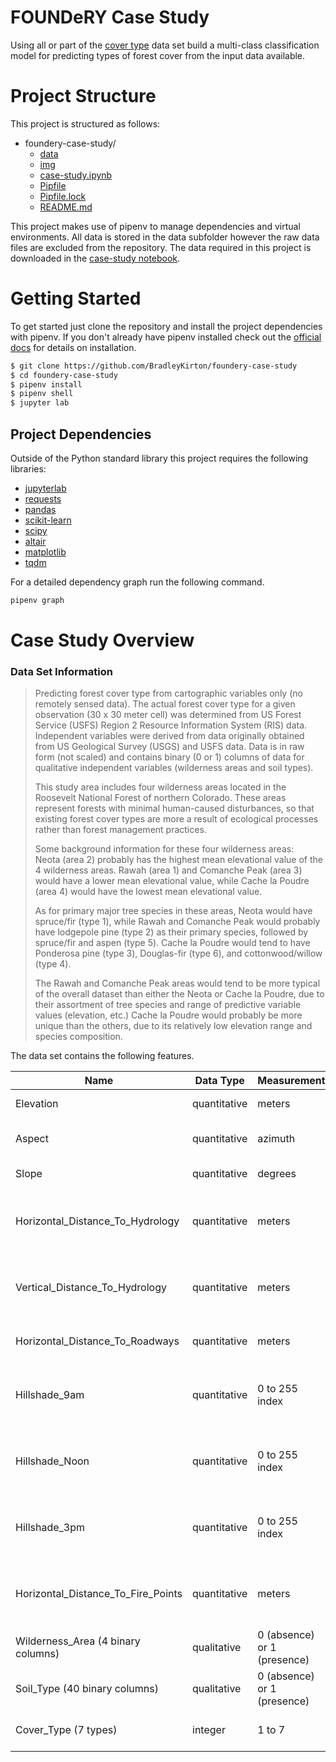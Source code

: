 # FOUNDeRY Case Study

Using all or part of the [cover type](https://archive.ics.uci.edu/ml/datasets/Covertype) data set build a multi-class classification model for predicting types of forest cover from the input data available.

# Project Structure

This project is structured as follows:

- foundery-case-study/
  - [data](./data/)
  - [img](./img/)
  - [case-study.ipynb](./case-study.ipynb)
  - [Pipfile](./Pipfile)
  - [Pipfile.lock](./Pipfile.lock)
  - [README.md](./README.md)

This project makes use of pipenv to manage dependencies and virtual environments. All data is stored in the data subfolder however the raw data files are excluded from the repository. The data required in this project is downloaded in the [case-study notebook](./case-study.ipynb).

# Getting Started

To get started just clone the repository and install the project dependencies with pipenv. If you don't already have pipenv installed check out the [official docs](https://docs.pipenv.org/) for details on installation.

```bash
$ git clone https://github.com/BradleyKirton/foundery-case-study
$ cd foundery-case-study
$ pipenv install
$ pipenv shell
$ jupyter lab
```

## Project Dependencies

Outside of the Python standard library this project requires the following libraries:

- [jupyterlab](https://jupyter.org/)
- [requests](http://docs.python-requests.org/en/master/)
- [pandas](https://pandas.pydata.org/)
- [scikit-learn](http://scikit-learn.org/stable/index.html)
- [scipy](https://www.scipy.org/)
- [altair](https://altair-viz.github.io/)
- [matplotlib](https://matplotlib.org/)
- [tqdm](https://tqdm.github.io/)

For a detailed dependency graph run the following command.

```bash
pipenv graph
```

# Case Study Overview

### Data Set Information

>	Predicting forest cover type from cartographic variables only
	(no remotely sensed data).  The actual forest cover type for
	a given observation (30 x 30 meter cell) was determined from
	US Forest Service (USFS) Region 2 Resource Information System 
	(RIS) data.  Independent variables were derived from data
	originally obtained from US Geological Survey (USGS) and
	USFS data.  Data is in raw form (not scaled) and contains
	binary (0 or 1) columns of data for qualitative independent
	variables (wilderness areas and soil types).
>
>	This study area includes four wilderness areas located in the
	Roosevelt National Forest of northern Colorado.  These areas
	represent forests with minimal human-caused disturbances,
	so that existing forest cover types are more a result of 
	ecological processes rather than forest management practices.
>
>	Some background information for these four wilderness areas:  
	Neota (area 2) probably has the highest mean elevational value of 
	the 4 wilderness areas. Rawah (area 1) and Comanche Peak (area 3) 
	would have a lower mean elevational value, while Cache la Poudre 
	(area 4) would have the lowest mean elevational value. 
>
>	As for primary major tree species in these areas, Neota would have 
	spruce/fir (type 1), while Rawah and Comanche Peak would probably
	have lodgepole pine (type 2) as their primary species, followed by 
	spruce/fir and aspen (type 5). Cache la Poudre would tend to have 
	Ponderosa pine (type 3), Douglas-fir (type 6), and 
	cottonwood/willow (type 4).  
>
>	The Rawah and Comanche Peak areas would tend to be more typical of 
	the overall dataset than either the Neota or Cache la Poudre, due 
	to their assortment of tree species and range of predictive 
	variable values (elevation, etc.)  Cache la Poudre would probably 
	be more unique than the others, due to its relatively low 
	elevation range and species composition. 

The data set contains the following features.

| Name                               |  Data Type    | Measurement                    |    Description                                 |
|------------------------------------|---------------|--------------------------------|------------------------------------------------|
| Elevation                          | quantitative  |    meters                      |  Elevation in meters                           |
| Aspect                             | quantitative  |    azimuth                     |  Aspect in degrees azimuth                     |
| Slope                              | quantitative  |    degrees                     |  Slope in degrees                              |
| Horizontal_Distance_To_Hydrology   | quantitative  |    meters                      |  Horz Dist to nearest surface water features   |
| Vertical_Distance_To_Hydrology     | quantitative  |    meters                      |  Vert Dist to nearest surface water features   |
| Horizontal_Distance_To_Roadways    | quantitative  |    meters                      |  Horz Dist to nearest roadway                  |
| Hillshade_9am                      | quantitative  |    0 to 255 index              |  Hillshade index at 9am, summer solstice       |
| Hillshade_Noon                     | quantitative  |    0 to 255 index              |  Hillshade index at noon, summer soltice       |
| Hillshade_3pm                      | quantitative  |    0 to 255 index              |  Hillshade index at 3pm, summer solstice       |
| Horizontal_Distance_To_Fire_Points | quantitative  |    meters                      |  Horz Dist to nearest wildfire ignition points |
| Wilderness_Area (4 binary columns) | qualitative   |    0 (absence) or 1 (presence) |  Wilderness area designation                   |
| Soil_Type (40 binary columns)      | qualitative   |    0 (absence) or 1 (presence) |  Soil Type designation                         |
| Cover_Type (7 types)               | integer       |    1 to 7                      |  Forest Cover Type designation                 |